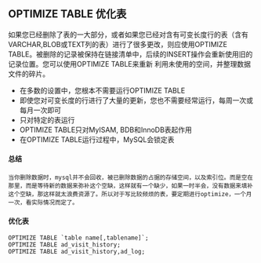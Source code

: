 ## OPTIMIZE TABLE 优化表
如果您已经删除了表的一大部分，或者如果您已经对含有可变长度行的表（含有VARCHAR,BLOB或TEXT列的表）进行了很多更改，则应使用OPTIMIZE TABLE。被删除的记录被保持在链接清单中，后续的INSERT操作会重新使用旧的记录位置。您可以使用OPTIMIZE TABLE来重新
利用未使用的空间，并整理数据文件的碎片。

- 在多数的设置中，您根本不需要运行OPTIMIZE TABLE 
- 即使您对可变长度的行进行了大量的更新，您也不需要经常运行，每周一次或每月一次即可
- 只对特定的表运行
- OPTIMIZE TABLE只对MyISAM, BDB和InnoDB表起作用
- 在OPTIMIZE TABLE运行过程中，MySQL会锁定表

#### 总结
	当你删除数据时，mysql并不会回收，被已删除数据的占据的存储空间，以及索引位。而是空在那里，而是等待新的数据来弥补这个空缺，这样就有一个缺少，如果一时半会，没有数据来填补这个空缺，那这样就太浪费资源了。所以对于写比较频烦的表，要定期进行optimize，一个月一次，看实际情况而定了。

#### 优化表
	OPTIMIZE TABLE `table name[,tablename]`;
	OPTIMIZE TABLE ad_visit_history;
	OPTIMIZE TABLE ad_visit_history,ad_log;